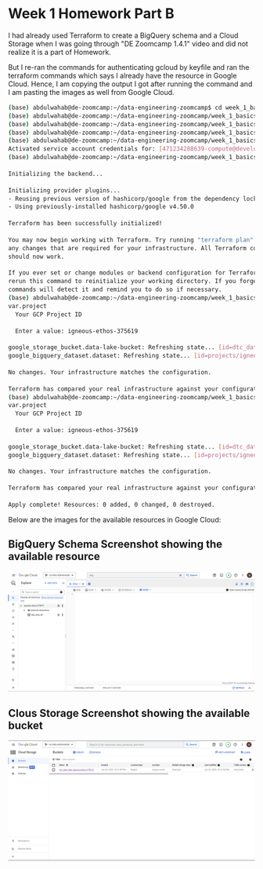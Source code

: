 # Week 1 Homework Part B

I had already used Terraform to create a BigQuery schema and a Cloud Storage when I was going through "DE Zoomcamp 1.4.1" video and did not realize it is a part of Homework. 

But I re-ran the commands for authenticating gcloud by keyfile and ran the terraform commands which says I already have the resource in Google Cloud. 
Hence, I am copying the output I got after running the command and I am pasting the images as well from Google Cloud.

```bash
(base) abdulwahab@de-zoomcamp:~/data-engineering-zoomcamp$ cd week_1_basics_n_setup/
(base) abdulwahab@de-zoomcamp:~/data-engineering-zoomcamp/week_1_basics_n_setup$ cd 1_terraform_gcp/
(base) abdulwahab@de-zoomcamp:~/data-engineering-zoomcamp/week_1_basics_n_setup/1_terraform_gcp$ cd terraform/
(base) abdulwahab@de-zoomcamp:~/data-engineering-zoomcamp/week_1_basics_n_setup/1_terraform_gcp/terraform$ export GOOGLE_APPLICATION_CREDENTIALS=~/.gc/igneous-ethos-375619.json
(base) abdulwahab@de-zoomcamp:~/data-engineering-zoomcamp/week_1_basics_n_setup/1_terraform_gcp/terraform$ gcloud auth activate-service-account --key-file $GOOGLE_APPLICATION_CREDENTIALS
Activated service account credentials for: [471234288639-compute@developer.gserviceaccount.com]
(base) abdulwahab@de-zoomcamp:~/data-engineering-zoomcamp/week_1_basics_n_setup/1_terraform_gcp/terraform$ terraform init

Initializing the backend...

Initializing provider plugins...
- Reusing previous version of hashicorp/google from the dependency lock file
- Using previously-installed hashicorp/google v4.50.0

Terraform has been successfully initialized!

You may now begin working with Terraform. Try running "terraform plan" to see
any changes that are required for your infrastructure. All Terraform commands
should now work.

If you ever set or change modules or backend configuration for Terraform,
rerun this command to reinitialize your working directory. If you forget, other
commands will detect it and remind you to do so if necessary.
(base) abdulwahab@de-zoomcamp:~/data-engineering-zoomcamp/week_1_basics_n_setup/1_terraform_gcp/terraform$ terraform plan
var.project
  Your GCP Project ID

  Enter a value: igneous-ethos-375619

google_storage_bucket.data-lake-bucket: Refreshing state... [id=dtc_data_lake_igneous-ethos-375619]
google_bigquery_dataset.dataset: Refreshing state... [id=projects/igneous-ethos-375619/datasets/trips_data_all]

No changes. Your infrastructure matches the configuration.

Terraform has compared your real infrastructure against your configuration and found no differences, so no changes are needed.
(base) abdulwahab@de-zoomcamp:~/data-engineering-zoomcamp/week_1_basics_n_setup/1_terraform_gcp/terraform$ terraform apply
var.project
  Your GCP Project ID

  Enter a value: igneous-ethos-375619

google_storage_bucket.data-lake-bucket: Refreshing state... [id=dtc_data_lake_igneous-ethos-375619]
google_bigquery_dataset.dataset: Refreshing state... [id=projects/igneous-ethos-375619/datasets/trips_data_all]

No changes. Your infrastructure matches the configuration.

Terraform has compared your real infrastructure against your configuration and found no differences, so no changes are needed.

Apply complete! Resources: 0 added, 0 changed, 0 destroyed.
```

Below are the images for the available resources in Google Cloud:

## BigQuery Schema Screenshot showing the available resource

![alt text](https://github.com/AbdulWahabAbrar/de-zoomcamp-2023/blob/main/BigQuery.png "BigQuery Schema")

## Clous Storage Screenshot showing the available bucket

![alt text](https://github.com/AbdulWahabAbrar/de-zoomcamp-2023/blob/main/Cloud%20Storage%20.png "Cloud Storage")
